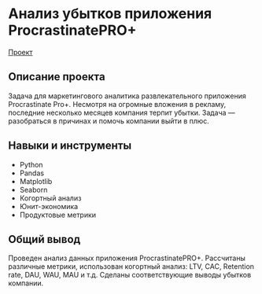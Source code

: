# Анализ убытков приложения ProcrastinatePRO+

[Проект](https://github.com/yaricon/Portfolio/blob/main/Исследование%20маркетинга/Анализ%20маркетинговых%20показателей.ipynb)

## Описание проекта

Задача для маркетингового аналитика развлекательного приложения Procrastinate Pro+. Несмотря на огромные вложения в рекламу, последние несколько месяцев компания терпит убытки. Задача — разобраться в причинах и помочь компании выйти в плюс.

## Навыки и инструменты

- Python
- Pandas
- Matplotlib
- Seaborn
- Когортный анализ
- Юнит-экономика
- Продуктовые метрики

## Общий вывод

Проведен анализ данных приложения ProcrastinatePRO+.
Рассчитаны различные метрики, использован когортный анализ: LTV, CAC, Retention rate, DAU, WAU, MAU и т.д. Сделаны соответствующие выводы убытков компании.

